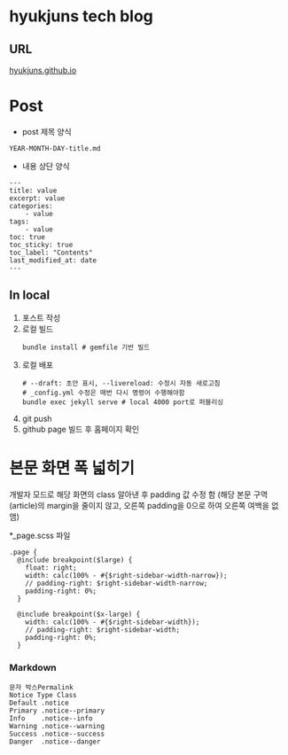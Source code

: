 # hyukjuns tech blog
## URL
[hyukjuns.github.io](https://hyukjuns.github.io)

# Post
- post 제목 양식
```
YEAR-MONTH-DAY-title.md
```
- 내용 상단 양식
```
---
title: value
excerpt: value
categories:
    - value
tags:
    - value
toc: true
toc_sticky: true
toc_label: "Contents"
last_modified_at: date
---
```

## In local
1. 포스트 작성
2. 로컬 빌드
    ```
    bundle install # gemfile 기반 빌드
    ```
3. 로컬 배포
    ```
    # --draft: 초안 표시, --livereload: 수정시 자동 새로고침
    # _config.yml 수정은 매번 다시 명령어 수행해야함
    bundle exec jekyll serve # local 4000 port로 퍼블리싱
    ```
3. git push
4. github page 빌드 후 홈페이지 확인

# 본문 화면 폭 넓히기
개발자 모드로 해당 화면의 class 알아낸 후 padding 값 수정 함
(해당 본문 구역(article)의 margin을 줄이지 않고, 오른쪽 padding을 0으로 하여 오른쪽 여백을 없앰)

*_page.scss 파일
```
.page {
  @include breakpoint($large) {
    float: right;
    width: calc(100% - #{$right-sidebar-width-narrow});
    // padding-right: $right-sidebar-width-narrow;
    padding-right: 0%;
  }

  @include breakpoint($x-large) {
    width: calc(100% - #{$right-sidebar-width});
    // padding-right: $right-sidebar-width;
    padding-right: 0%;
  }
```

### Markdown
```
문자 박스Permalink
Notice Type	Class
Default	.notice
Primary	.notice--primary
Info	.notice--info
Warning	.notice--warning
Success	.notice--success
Danger	.notice--danger
```